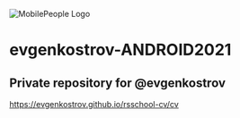 ![MobilePeople Logo](https://d3373sevsv1jc.cloudfront.net/uploads/communities_production/community/logo/4/24507a5b-6d36-40f3-ba4d-85ef67403b00.png)

# evgenkostrov-ANDROID2021
## Private repository for @evgenkostrov

https://evgenkostrov.github.io/rsschool-cv/cv
